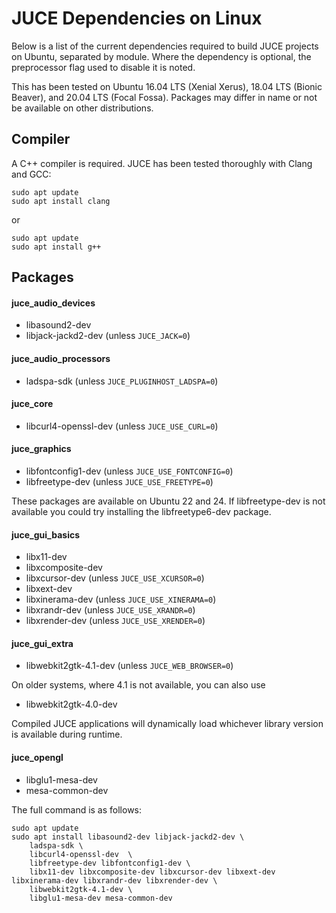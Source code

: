 # JUCE Dependencies on Linux

Below is a list of the current dependencies required to build JUCE projects on
Ubuntu, separated by module. Where the dependency is optional, the preprocessor
flag used to disable it is noted.

This has been tested on Ubuntu 16.04 LTS (Xenial Xerus), 18.04 LTS (Bionic
Beaver), and 20.04 LTS (Focal Fossa). Packages may differ in name or not be
available on other distributions.

## Compiler
A C++ compiler is required. JUCE has been tested thoroughly with Clang and GCC:

    sudo apt update
    sudo apt install clang

or

    sudo apt update
    sudo apt install g++

## Packages

#### juce_audio_devices
- libasound2-dev
- libjack-jackd2-dev (unless `JUCE_JACK=0`)

#### juce_audio_processors
- ladspa-sdk (unless `JUCE_PLUGINHOST_LADSPA=0`)

#### juce_core
- libcurl4-openssl-dev (unless `JUCE_USE_CURL=0`)

#### juce_graphics
- libfontconfig1-dev (unless `JUCE_USE_FONTCONFIG=0`)
- libfreetype-dev (unless `JUCE_USE_FREETYPE=0`)

These packages are available on Ubuntu 22 and 24. If libfreetype-dev is not
available you could try installing the libfreetype6-dev package.

#### juce_gui_basics
- libx11-dev
- libxcomposite-dev
- libxcursor-dev (unless `JUCE_USE_XCURSOR=0`)
- libxext-dev
- libxinerama-dev (unless `JUCE_USE_XINERAMA=0`)
- libxrandr-dev (unless `JUCE_USE_XRANDR=0`)
- libxrender-dev (unless `JUCE_USE_XRENDER=0`)

#### juce_gui_extra
- libwebkit2gtk-4.1-dev (unless `JUCE_WEB_BROWSER=0`)

On older systems, where 4.1 is not available, you can also use

- libwebkit2gtk-4.0-dev

Compiled JUCE applications will dynamically load whichever library version is
available during runtime.

#### juce_opengl
- libglu1-mesa-dev
- mesa-common-dev

The full command is as follows:

    sudo apt update
    sudo apt install libasound2-dev libjack-jackd2-dev \
        ladspa-sdk \
        libcurl4-openssl-dev  \
        libfreetype-dev libfontconfig1-dev \
        libx11-dev libxcomposite-dev libxcursor-dev libxext-dev libxinerama-dev libxrandr-dev libxrender-dev \
        libwebkit2gtk-4.1-dev \
        libglu1-mesa-dev mesa-common-dev
